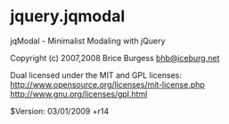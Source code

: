 # jquery.jqmodal
jqModal - Minimalist Modaling with jQuery

Copyright (c) 2007,2008 Brice Burgess <bhb@iceburg.net>

Dual licensed under the MIT and GPL licenses:
  http://www.opensource.org/licenses/mit-license.php
  http://www.gnu.org/licenses/gpl.html

$Version: 03/01/2009 +r14

